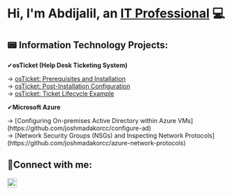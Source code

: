 <h1>Hi, I'm Abdijalil, an <a href="https://linkedin.com/in/abdijalilimam">IT Professional</a> 💻</h1>

<h2>📟 Information Technology Projects:</h2>
✔<b>osTicket (Help Desk Ticketing System)</b>
 <p> 
 → <a href="https://github.com/abdijalilimam/osTicket-Prereqs">osTicket: Prerequisites and Installation </a> <br>
 → <a href="https://github.com/abdijalilimam/osticket-post">osTicket: Post-Installation Configuration </a> <br>
 → <a href="https://github.com/abdijalilimam/ticket-lifecycle/blob/main/README.md">osTicket: Ticket Lifecycle Example </a>
 </p>
✔<b>Microsoft Azure</b>
 <p> → [Configuring On-premises Active Directory within Azure VMs](https://github.com/joshmadakorcc/configure-ad) <br>
    → [Network Security Groups (NSGs) and Inspecting Network Protocols](https://github.com/joshmadakorcc/azure-network-protocols)</p>
<h2>📱Connect with me:</h2>

[<img align="left" alt="Josh | LinkedIn" width="22px" src="https://cdn.jsdelivr.net/npm/simple-icons@v3/icons/linkedin.svg" />][linkedin]

[linkedin]: https://www.linkedin.com/in/abdijalilimam/
